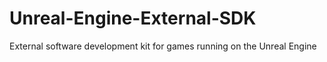# Unreal-Engine-External-SDK
External software development kit for games running on the Unreal Engine
